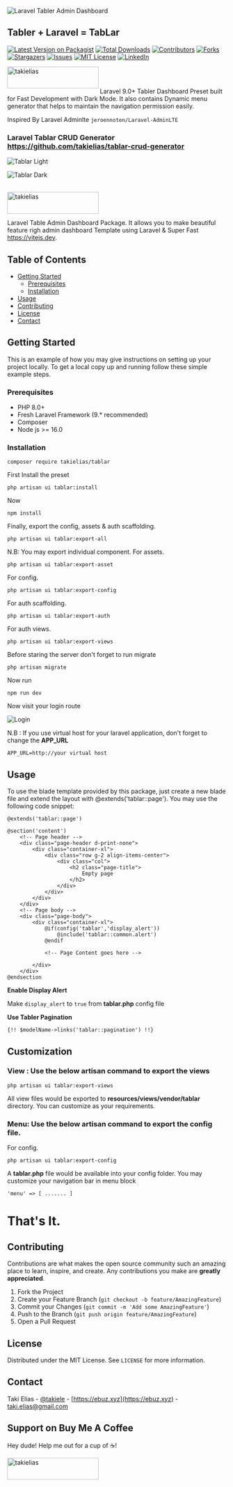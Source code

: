 ![Laravel Tabler Admin Dashboard](https://banners.beyondco.de/Laravel%20Tabler%20Admin%20Dashboard.png?theme=light&packageManager=composer+require&packageName=takielias%2Ftablar&pattern=topography&style=style_1&description=Laravel+%2B+Tabler+%3D+Tablar+%23+Admin+Dashboard+with+Dark+Mode.&md=1&showWatermark=0&fontSize=125px&images=https%3A%2F%2Flaravel.com%2Fimg%2Flogomark.min.svg)

## Tabler + Laravel = TabLar

[![Latest Version on Packagist][ico-version]][link-packagist]
[![Total Downloads][ico-downloads]][link-downloads]
[![Contributors][contributors-shield]][contributors-url]
[![Forks][forks-shield]][forks-url]
[![Stargazers][stars-shield]][stars-url]
[![Issues][issues-shield]][issues-url]
[![MIT License][license-shield]][license-url]
[![LinkedIn][linkedin-shield]][linkedin-url]

<a href="https://www.buymeacoffee.com/takielias" target="_blank"> <img align="left" src="https://cdn.buymeacoffee.com/buttons/v2/default-yellow.png" height="50" width="210" alt="takielias" /></a>

<br/>
<br/>

<!-- PROJECT LOGO -->

<p align="center">

Laravel 9.0+ Tabler Dashboard Preset built for Fast Development with Dark Mode. It also contains Dynamic menu generator that helps to maintain the navigation permission easily.

Inspired By Laravel Adminlte `jeroennoten/Laravel-AdminLTE`

### Laravel Tablar CRUD Generator https://github.com/takielias/tablar-crud-generator

![Tablar Light](https://user-images.githubusercontent.com/38932580/194739188-0034be57-d738-4d0d-bc49-8c96c8b6e89c.png)

![Tablar Dark](https://user-images.githubusercontent.com/38932580/194739128-fa092837-10d7-47eb-8f66-ac22b3c26a7c.png)

<br>
<a href="https://www.buymeacoffee.com/takielias" target="_blank"> <img align="left" src="https://cdn.buymeacoffee.com/buttons/v2/default-yellow.png" height="50" width="210" alt="takielias" /></a>
</p>
<br><br>

Laravel Table Admin Dashboard Package. It allows you to make beautiful feature righ admin dashboard Template using
Laravel & Super Fast https://vitejs.dev.

<!-- TABLE OF CONTENTS -->

## Table of Contents

* [Getting Started](#getting-started)
    * [Prerequisites](#prerequisites)
    * [Installation](#installation)
* [Usage](#usage)
* [Contributing](#contributing)
* [License](#license)
* [Contact](#contact)

<!-- GETTING STARTED -->

## Getting Started

This is an example of how you may give instructions on setting up your project locally. To get a local copy up and
running follow these simple example steps.

### Prerequisites

- PHP 8.0+
- Fresh Laravel Framework (9.* recommended)
- Composer
- Node js >= 16.0

### Installation

```shell
composer require takielias/tablar
```

First Install the preset

```shell
php artisan ui tablar:install
```
Now

```shell
npm install
```
Finally, export the config, assets & auth scaffolding.

```shell
php artisan ui tablar:export-all
```
N.B: You may export individual component. For assets.
```shell
php artisan ui tablar:export-asset
```
For config.
```shell
php artisan ui tablar:export-config
```
For auth scaffolding.
```shell
php artisan ui tablar:export-auth
```
For auth views.
```shell
php artisan ui tablar:export-views
```

Before staring the server don't forget to run migrate
```
php artisan migrate
```
Now run
```
npm run dev
```

Now visit your login route

![Login](https://user-images.githubusercontent.com/38932580/194739218-67066af4-ea1c-4a93-bc9e-14a332c686d5.png)

N.B : If you use virtual host for your laravel application, don't forget to change the **APP_URL**
```shell
APP_URL=http://your virtual host
```

<!-- USAGE EXAMPLES -->

## Usage

To use the blade template provided by this package, just create a new blade file and extend the layout with @extends('tablar::page'). You may use the following code snippet:

```shell
@extends('tablar::page')

@section('content')
    <!-- Page header -->
    <div class="page-header d-print-none">
        <div class="container-xl">
            <div class="row g-2 align-items-center">
                <div class="col">
                    <h2 class="page-title">
                        Empty page
                    </h2>
                </div>
            </div>
        </div>
    </div>
    <!-- Page body -->
    <div class="page-body">
        <div class="container-xl">
            @if(config('tablar','display_alert'))
                @include('tablar::common.alert')
            @endif

            <!-- Page Content goes here -->

        </div>
    </div>
@endsection
```
**Enable Display Alert**

Make `display_alert` to `true` from **tablar.php** config file

**Use Tabler Pagination**

`
{!! $modelName->links('tablar::pagination') !!}
`

## Customization

### View : Use the below artisan command to export the views
```shell
php artisan ui tablar:export-views
```
All view files would be exported to **resources/views/vendor/tablar** directory. You can customize as your requirements.

### Menu: Use the below artisan command to export the config file.
For config.
```shell
php artisan ui tablar:export-config
```

A **tablar.php** file would be available into your config folder. You may customize your navigation bar in menu block

`'menu' => [
.......
]`

# That's It.

<!-- CONTRIBUTING -->

## Contributing

Contributions are what makes the open source community such an amazing place to learn, inspire, and create. Any
contributions you make are **greatly appreciated**.

1. Fork the Project
2. Create your Feature Branch (`git checkout -b feature/AmazingFeature`)
3. Commit your Changes (`git commit -m 'Add some AmazingFeature'`)
4. Push to the Branch (`git push origin feature/AmazingFeature`)
5. Open a Pull Request

<!-- LICENSE -->

## License

Distributed under the MIT License. See `LICENSE` for more information.

<!-- CONTACT -->

## Contact

Taki Elias - [@takiele](https://twitter.com/takiele) - [https://ebuz.xyz](https://ebuz.xyz) - taki.elias@gmail.com

## Support on Buy Me A Coffee

Hey dude! Help me out for a cup of ☕!

<a href="https://www.buymeacoffee.com/takielias" target="_blank">
<img align="left" src="https://cdn.buymeacoffee.com/buttons/v2/default-yellow.png" height="50" width="210" alt="takielias" /></a>

<br><br>

<!-- MARKDOWN LINKS & IMAGES -->
<!-- https://www.markdownguide.org/basic-syntax/#reference-style-links -->

[contributors-shield]: https://img.shields.io/github/contributors/takielias/tablar.svg?style=flat-square

[contributors-url]: https://github.com/takielias/tablar/graphs/contributors

[forks-shield]: https://img.shields.io/github/forks/takielias/tablar.svg?style=flat-square

[forks-url]: https://github.com/takielias/tablar/network/members

[stars-shield]: https://img.shields.io/github/stars/takielias/tablar.svg?style=flat-square

[stars-url]: https://github.com/takielias/tablar/stargazers

[issues-shield]: https://img.shields.io/github/issues/takielias/tablar.svg?style=flat-square

[issues-url]: https://github.com/takielias/tablar/issues

[license-shield]: https://img.shields.io/github/license/takielias/tablar.svg?style=flat-square

[license-url]: https://github.com/takielias/tablar/blob/master/LICENSE.txt

[linkedin-shield]: https://img.shields.io/badge/-LinkedIn-black.svg?style=flat-square&logo=linkedin&colorB=555

[linkedin-url]: https://linkedin.com/in/takielias

[product-screenshot]: images/screenshot.png

[ico-version]: https://img.shields.io/packagist/v/takielias/tablar.svg?style=flat-square

[ico-downloads]: https://img.shields.io/packagist/dt/takielias/tablar.svg?style=flat-square

[link-packagist]: https://packagist.org/packages/takielias/tablar

[link-downloads]: https://packagist.org/packages/takielias/tablar

[link-author]: https://github.com/takielias
